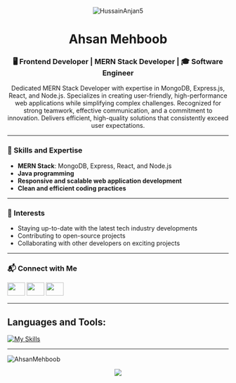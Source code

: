 
<p align="center">
  <img src="https://miro.medium.com/v2/resize:fit:828/format:webp/1*yw0TnheAGN-LPneDaTlaxw.gif" alt="HussainAnjan5" />
</p>
<h1 align="center"> Ahsan Mehboob</h1>
<h3 align="center">🖥️ Frontend Developer | MERN Stack Developer | 🎓 Software Engineer</h3>

<p align="center">
Dedicated MERN Stack Developer with expertise in MongoDB, Express.js, React, and Node.js. Specializes in creating user-friendly, high-performance web applications while simplifying complex challenges. Recognized for strong teamwork, effective communication, and a commitment to innovation. Delivers efficient, high-quality solutions that consistently exceed user expectations.  
</p>

---

### 🚀 Skills and Expertise

- **MERN Stack**: MongoDB, Express, React, and Node.js
- **Java programming**
- **Responsive and scalable web application development**
- **Clean and efficient coding practices**

---



### 🌟 Interests

- Staying up-to-date with the latest tech industry developments
- Contributing to open-source projects
- Collaborating with other developers on exciting projects

---

### 📬 Connect with Me

<p>
<a href="https://www.linkedin.com/in/ahsan-mehboob" target="blank"><img src="https://raw.githubusercontent.com/rahuldkjain/github-profile-readme-generator/master/src/images/icons/Social/linked-in-alt.svg" alt=" " height="30" width="40" /></a>
<a href="https://www.facebook.com/profile.php?id=100015425173392/" target="blank"><img src="https://raw.githubusercontent.com/rahuldkjain/github-profile-readme-generator/master/src/images/icons/Social/facebook.svg" alt="" height="30" width="40" /></a>
<a href="https://www.instagram.com/elegant_world7/" target="blank"><img src="https://raw.githubusercontent.com/rahuldkjain/github-profile-readme-generator/master/src/images/icons/Social/instagram.svg" alt="" height="30" width="40" /></a>
</p>

---

## **Languages and Tools:**  
[![My Skills](https://skillicons.dev/icons?i=html,css,tailwind,js,react,expressjs,nodejs,mongodb,firebase,java,c++,git,github,vscode,styledcomponents,postman,stackoverflow&perline=13)](#)

---

<p><img align="center" src="https://github-readme-stats.vercel.app/api/top-langs?username=HussainAnjan5&show_icons=true&locale=en&layout=compact" alt="AhsanMehboob" /></p>




<p align="center">
  <img src="https://capsule-render.vercel.app/api?type=waving&color=gradient&colors=%23FFB3BA,%239F5FEC&height=100&width=100&section=footer"/>
</p>
